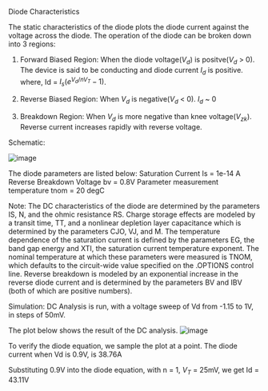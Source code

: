 Diode Characteristics

The static characteristics of the diode plots the diode current against the voltage across the diode.
The operation of the diode can be broken down into 3 regions:
  1) Forward Biased Region: 
  When the diode voltage($V_{d}$) is positve($V_{d}$ > 0).
  The device is said to be conducting and diode current $I_{d}$ is positive.
  where, Id = $I_{s}(e^{V_{d}/nV_{T}}-1)$.
                      
  2) Reverse Biased Region: 
  When $V_{d}$ is negative($V_{d}$ < 0).
  $I_{d}$ ~ 0
  
  3) Breakdown Region: 
  When $V_{d}$ is more negative than knee voltage($V_{zk}$).
  Reverse current increases rapidly with reverse voltage.
                        
                        

Schematic:

![image](https://user-images.githubusercontent.com/46377316/236685894-c6628d8e-a1c3-4b5c-8569-c45d0d7a0f63.png)

The diode parameters are listed below:
Saturation Current Is = 1e-14 A
Reverse Breakdown Voltage bv = 0.8V
Parameter measurement temperature tnom = 20 degC

Note: The DC characteristics of the diode are determined by the parameters IS, N, and the ohmic resistance RS. Charge storage effects are modeled by a transit time, TT, and a nonlinear depletion layer capacitance which is determined by the parameters CJO, VJ, and M. The temperature dependence of the saturation current is defined by the parameters EG, the band gap energy and XTI, the saturation current temperature exponent. The nominal temperature at which these parameters were measured is TNOM, which defaults to the circuit-wide value specified on the .OPTIONS control line. Reverse breakdown is modeled by an exponential increase in the reverse diode current and is determined by the parameters BV and IBV (both of which are positive numbers). 

Simulation:
DC Analysis is run, with a voltage sweep of Vd from -1.15 to 1V, in steps of 50mV.

The plot below shows the result of the DC analysis.
![image](https://user-images.githubusercontent.com/46377316/236683214-3f161870-3f7a-40fd-b49e-3868fb4b85c1.png)

To verify the diode equation, we sample the plot at a point.
The diode current when Vd is 0.9V, is 38.76A

Substituting 0.9V into the diode equation, with n = 1, $V_{T}$ = 25mV,
we get Id = 43.11V

